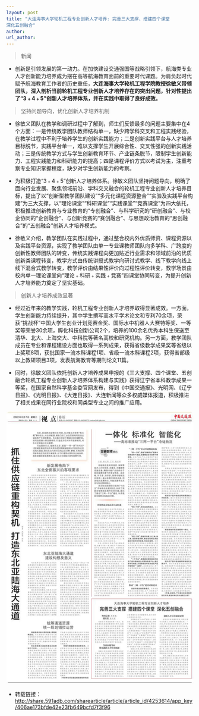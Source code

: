 ```yaml
---
layout: post
title: "大连海事大学轮机工程专业创新人才培养: 完善三大支撑、搭建四个课堂
深化五创融合"
author: 
url_author: 
---
```


> 新闻
 
- 创新是引领发展的第一动力。在加快建设交通强国等战略引领下，航海类专业人才创新能力培养成为摆在高等航海教育面前的重要时代课题。为肩负起时代赋予航海教育工作者的历史重任，**大连海事大学轮机工程学院教授徐敏义带领团队，深入剖析当前轮机工程专业创新人才培养存在的突出问题，针对性提出了“3﹢4﹢5”创新人才培养体系，并在实践中取得了良好成效。**

> 坚持问题导向，优化创新人才培养机制

- 徐敏义团队在教学和调研过程中了解到，师生们反馈最多的问题主要集中在4个方面：一是传统教学团队教师结构单一，缺少跨学科交叉和工程实践经验，在教学过程中不利于培养学生的创新实践能力；二是创新实践平台与人才培养目标脱节，实践平台单一，难以支撑学生开展综合性、交叉性强的创新实践活动；三是传统教学方式与学生创新教育环节、产业链条脱节，限制学生创新能力、工程实践能力和科研能力的提高；四是课程评价方式以考试为主，注重考察专业知识掌握程度，缺少对学生创新能力的考察。

- 为积极打造“3﹢4﹢5”创新人才培养体系。徐敏义团队坚持问题导向，明确了面向行业发展、聚焦领域前沿、学科交叉融合的轮机工程专业创新人才培养目标，提出了以“创新型教学团队建设”“多元化课程资源整合”“实验及实践平台构建”为三大支撑，以“理论课堂”“科研课堂”“实践课堂”“竞赛课堂”为四大依托，积极推进创新教育与专业教育的“专创融合”、与科学研究的“研创融合”、与校企协同的“企创融合”、与创新竞赛的“赛创融合”、与思想政治教育的“思创融合”的“五创融合”创新人才培养模式。

- 徐敏义介绍，教学团队在实践过程中，通过整合校内外优质师资、课程资源以及实践平台资源，实现了教学团队由单一专业课教师团队向多学科、广跨度的创新性教师团队的转变，传统实践课程向更加贴近行业需求和领域前沿的优质创新类课程转变，教学方式由传统讲授式教学向研讨式教学、线下教学向线上线下混合式教学转变，教学评价由结果性评价向过程性评价转变，教学场景由校内单一理论课堂向“理论﹢科研﹢实践﹢竞赛”四课堂协同转变，为提升创新人才培养能力奠定了坚实基础。

> 创新人才培养成效显著

- 经过近年来的教学实践，轮机工程专业创新人才培养取得显著成效。一方面，学生创新能力持续提升，其中学生撰写高水平学术论文和专利70余项，荣获“挑战杯”中国大学生创业计划竞赛金奖、国际水中机器人大赛特等奖、一等奖等荣誉30余项，孵化科技创新公司2个，培养的100余名优秀本科生保送至清华、北大、上海交大、中科院等著名高校和研究机构。另一方面，教学团队成员在专业和课程建设方面也取得一系列成果，获得省级教学成果奖等省级以上奖项8项，获批国家一流本科课程1项、省级一流本科课程2项，获得省部级以上教研项目3项，发表航海教育等期刊论文11篇。

- 同时，徐敏义团队依托创新人才培养成果申报的《三大支撑、四个课堂、五创融合轮机工程专业创新人才培养体系构建与实践》获得辽宁省本科教学成果一等奖，在国家自然科学基金委官网发布，得到《中国交通报》、光明网、《辽宁日报》、《光明日报》、《大连日报》、大连新闻等众多权威媒体报道，积极推进了相关成果在同行业院校和同类型专业之间的推广应用。

<p style="text-align:center;" >
<img src="/lab_images/news/rc.jpg" style=" width:600px;"><b></b>
</p>

- 转载链接：http://share.591adb.com/sharearticle/article/article_id/4253614/app_key/406ae173bfde42e23fb649bcfd7f3f96